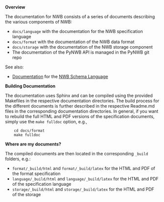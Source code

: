 **Overview**

The documentation for NWB consists of a series of documents describing the various components of NWB:

* ``docs/language`` with the documentation for the NWB specification language
* ``docs/format`` with the documentation of the NWB data format
* ``docs/storage`` with the documentation of the NWB storage component
* The documentation of the PyNWB API is managed in the PyNWB git repo

See also:
* [Documentation](https://github.com/NeurodataWithoutBorders/nwb-schema-language) for the
  [NWB Schema Language](https://schema-language.readthedocs.io/en/latest/)

**Building Documentation**

The documentation uses Sphinx and can be compiled using the provided Makefiles in the respective documentation
directories. The build process for the different documents is further described in the respective Readme.md files
in the corresponding documentation directories. In general, if you want to rebuild the full HTML and PDF versions
of the specification documents, simply use the ``make fulldoc`` option, e.g.,

```
    cd docs/format
    make fulldoc
```

**Where are my documents?**

The compiled documents are then located in the corresponding ``_build`` folders, e.g.:

* ``format/_build/html`` and ``format/_build/latex`` for the HTML and PDF of the format specification
* ``language/_build/html`` and ``language/_build/latex`` for the HTML and PDF of the specification language
* ``storage/_build/html`` and ``storage/_build/latex`` for the HTML and PDF of the storage
